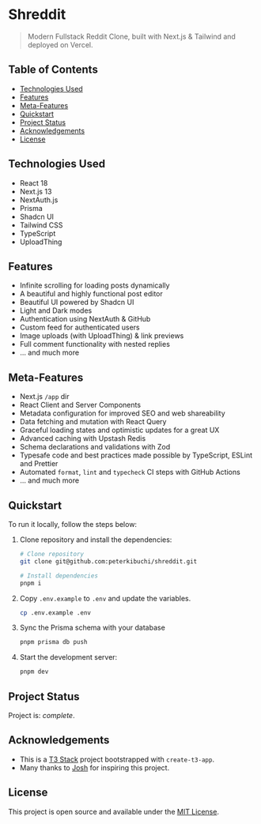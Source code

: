 # Shreddit

> Modern Fullstack Reddit Clone, built with Next.js & Tailwind and deployed on Vercel.

## Table of Contents

- [Technologies Used](#technologies-used)
- [Features](#features)
- [Meta-Features](#meta-features)
- [Quickstart](#quickstart)
- [Project Status](#project-status)
- [Acknowledgements](#acknowledgements)
- [License](#license)

## Technologies Used

- React 18
- Next.js 13
- NextAuth.js
- Prisma
- Shadcn UI
- Tailwind CSS
- TypeScript
- UploadThing

## Features

- Infinite scrolling for loading posts dynamically
- A beautiful and highly functional post editor
- Beautiful UI powered by Shadcn UI
- Light and Dark modes
- Authentication using NextAuth & GitHub
- Custom feed for authenticated users
- Image uploads (with UploadThing) & link previews
- Full comment functionality with nested replies
- ... and much more

## Meta-Features

- Next.js `/app` dir
- React Client and Server Components
- Metadata configuration for improved SEO and web shareability
- Data fetching and mutation with React Query
- Graceful loading states and optimistic updates for a great UX
- Advanced caching with Upstash Redis
- Schema declarations and validations with Zod
- Typesafe code and best practices made possible by TypeScript, ESLint and Prettier
- Automated `format`, `lint` and `typecheck` CI steps with GitHub Actions
- ... and much more

## Quickstart

To run it locally, follow the steps below:

1. Clone repository and install the dependencies:

   ```bash
   # Clone repository
   git clone git@github.com:peterkibuchi/shreddit.git

   # Install dependencies
   pnpm i
   ```

2. Copy `.env.example` to `.env` and update the variables.

   ```bash
   cp .env.example .env
   ```

3. Sync the Prisma schema with your database

   ```bash
   pnpm prisma db push
   ```

4. Start the development server:

   ```bash
   pnpm dev
   ```

## Project Status

Project is: _complete_.

## Acknowledgements

- This is a [T3 Stack](https://create.t3.gg) project bootstrapped with `create-t3-app`.
- Many thanks to [Josh](https://www.youtube.com/@joshtriedcoding) for inspiring this project.

## License

This project is open source and available under the [MIT License](./LICENSE).
